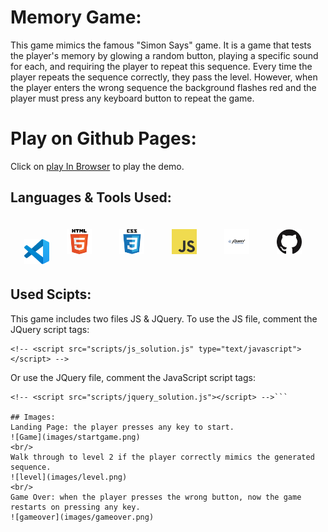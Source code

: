 
# Memory Game:

This game mimics the famous "Simon Says" game. It is a game that tests the player's memory by glowing a random button, playing a specific sound for each, and requiring the player to repeat this sequence. 
Every time the player repeats the sequence correctly, they pass the level. However, when the player enters the wrong sequence the background flashes red and the player must press any keyboard button to repeat the game. 


# Play on Github Pages: 

Click on [play In Browser](https://majdharbb.github.io/Game/) to play the demo. 

## Languages & Tools Used:
<p align="center">

<img alt="VS Code" src="https://raw.githubusercontent.com/github/explore/80688e429a7d4ef2fca1e82350fe8e3517d3494d/topics/visual-studio-code/visual-studio-code.png" height="40" style="margin:4px">
<img alt="HTML" src="https://raw.githubusercontent.com/github/explore/80688e429a7d4ef2fca1e82350fe8e3517d3494d/topics/html/html.png" height="40" style=" margin:20px">
<img alt="CSS" src="https://raw.githubusercontent.com/github/explore/80688e429a7d4ef2fca1e82350fe8e3517d3494d/topics/css/css.png" height="40" style=" margin:20px">
<img alt="Javascript" src="https://raw.githubusercontent.com/github/explore/80688e429a7d4ef2fca1e82350fe8e3517d3494d/topics/javascript/javascript.png" alt="Javascript" height="40" style=" margin:20px">
<img alt="jquery" src="https://raw.githubusercontent.com/github/explore/80688e429a7d4ef2fca1e82350fe8e3517d3494d/topics/jquery/jquery.png" height="40" style="margin:20px">
<img alt="GitHub" height="40" src="https://raw.githubusercontent.com/github/explore/78df643247d429f6cc873026c0622819ad797942/topics/github/github.png" style="margin:20px" />

</p>

## Used Scipts:

This game includes two files JS & JQuery. 
To use the JS file, comment the JQuery script tags: 
```
<!-- <script src="scripts/js_solution.js" type="text/javascript"></script> -->
```
Or use the JQuery file, comment the JavaScript script tags:
```
<!-- <script src="scripts/jquery_solution.js"></script> -->```

## Images:
Landing Page: the player presses any key to start.
![Game](images/startgame.png)
<br/>
Walk through to level 2 if the player correctly mimics the generated sequence. 
![level](images/level.png)
<br/>
Game Over: when the player presses the wrong button, now the game restarts on pressing any key.
![gameover](images/gameover.png)

